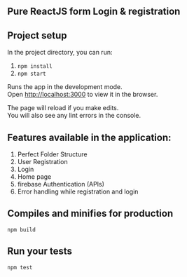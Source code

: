 ## Pure ReactJS form  Login & registration

## Project setup

In the project directory, you can run:
1. ``` npm install ```
2. ```npm start```

Runs the app in the development mode.\
Open [http://localhost:3000](http://localhost:3000) to view it in the browser.

The page will reload if you make edits.\
You will also see any lint errors in the console.


## Features available in the application:
1. Perfect Folder Structure
2. User Registration
3. Login
4. Home page
5. firebase Authentication (APIs)
6. Error handling while registration and login 


## Compiles and minifies for production
```npm build```

## Run your tests
```npm test```

